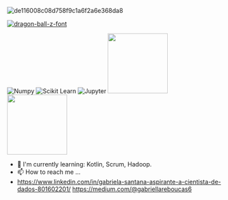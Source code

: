 

![de116008c08d758f9c1a6f2a6e368da8](https://user-images.githubusercontent.com/89526250/131228176-e9958b57-4c05-4266-9616-a6f8f39c8261.gif)




<a href="https://fontmeme.com/dragon-ball-z-font/"><img src="https://fontmeme.com/permalink/210828/8906758efb671aaa9290343316f86e1c.png" alt="dragon-ball-z-font" border="0"></a>






![Numpy](https://img.shields.io/badge/-Numpy-black?style=flat-square&logo=Numpy)
 ![Scikit Learn](https://img.shields.io/badge/-Scikit%20Learn-black?style=flat-square&logo=scikit-learn)
 ![Jupyter](https://img.shields.io/badge/-Jupyter-black?style=flat-square&logo=Jupyter)
  <a href="https://github.com/Gabrielasants7">
  <img height="140em" src="https://github-readme-stats.vercel.app/api?username=Gabrielasants7&show_icons=true&theme=dark&include_commits=true"/>
</a>
<a href="https://github.com/Gabrielasants7">
  <img height="140em" src="https://github-readme-stats.vercel.app/api/top-langs/?username=Gabrielasants7&layout=compact&langs_count=8&theme=dark"/>
</a>


- 📖 I'm currently learning: Kotlin, Scrum, Hadoop. 
- 📫 How to reach me ...
- https://www.linkedin.com/in/gabriela-santana-aspirante-a-cientista-de-dados-801602201/
   https://medium.com/@gabriellareboucas6


